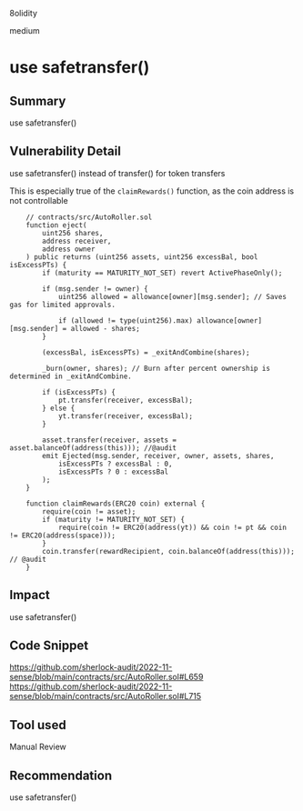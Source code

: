 8olidity

medium

# use safetransfer()

## Summary
use safetransfer()
## Vulnerability Detail
use safetransfer() instead of transfer() for token transfers

This is especially true of the `claimRewards()` function, as the coin address is not controllable

```solidity
	// contracts/src/AutoRoller.sol
    function eject(
        uint256 shares,
        address receiver,
        address owner
    ) public returns (uint256 assets, uint256 excessBal, bool isExcessPTs) {
        if (maturity == MATURITY_NOT_SET) revert ActivePhaseOnly();

        if (msg.sender != owner) {
            uint256 allowed = allowance[owner][msg.sender]; // Saves gas for limited approvals.

            if (allowed != type(uint256).max) allowance[owner][msg.sender] = allowed - shares;
        }

        (excessBal, isExcessPTs) = _exitAndCombine(shares);

        _burn(owner, shares); // Burn after percent ownership is determined in _exitAndCombine.

        if (isExcessPTs) {
            pt.transfer(receiver, excessBal);
        } else {
            yt.transfer(receiver, excessBal);
        }

        asset.transfer(receiver, assets = asset.balanceOf(address(this))); //@audit  
        emit Ejected(msg.sender, receiver, owner, assets, shares,
            isExcessPTs ? excessBal : 0,
            isExcessPTs ? 0 : excessBal
        );
    }

    function claimRewards(ERC20 coin) external {
        require(coin != asset);
        if (maturity != MATURITY_NOT_SET) {
            require(coin != ERC20(address(yt)) && coin != pt && coin != ERC20(address(space)));
        }
        coin.transfer(rewardRecipient, coin.balanceOf(address(this))); // @audit  
    }
```
## Impact
use safetransfer()
## Code Snippet
https://github.com/sherlock-audit/2022-11-sense/blob/main/contracts/src/AutoRoller.sol#L659
https://github.com/sherlock-audit/2022-11-sense/blob/main/contracts/src/AutoRoller.sol#L715
## Tool used

Manual Review

## Recommendation
use safetransfer()